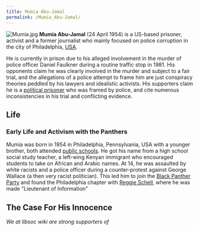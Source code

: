 ```yaml
---
title: Mumia Abu-Jamal
permalink: /Mumia_Abu-Jamal/
---
```


![](Mumia.jpg "Mumia.jpg") **Mumia Abu-Jamal** (24 April 1954) is a
US-based prisoner, activist and a former journalist who mainly focused
on police corruption in the city of Philadelphia,
[USA](United_States_of_America "wikilink").

He is currently in prison due to his alleged involvement in the murder
of police officer Daniel Faulkner during a routine traffic stop in 1981.
His opponents claim he was clearly involved in the murder and subject to
a fair trial, and the allegations of a police attempt to frame him are
just conspiracy theories peddled by his lawyers and idealistic
activists. His supporters claim he is a [political
prisoner](Political_Repression_in_the_USA "wikilink") who was framed by
police, and cite numerous inconsistencies in his trial and conflicting
evidence.

## Life

### Early Life and Activism with the Panthers

Mumia was born in 1954 in Philadelphia, Pennsylvania, USA with a younger
brother, both attended [public schools](Prussian_Education "wikilink").
He got his name from a high school social study teacher, a left-wing
Kenyan immigrant who encouraged students to take on African and Arabic
names. At 14, he was assaulted by white racists and a police officer
during a counter-protest against George Wallace (a then very racist
politician). This led him to join the [Black Panther
Party](Black_Panther_Party "wikilink") and found the Philadelphia
chapter with [Reggie Schell](Reggie_Schell "wikilink"), where he was
made "Lieutenant of Information"

## The Case For His Innocence

*We at libsoc wiki are strong supporters of*